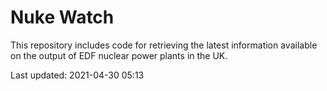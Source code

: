 # Nuke Watch

This repository includes code for retrieving the latest information available on the output of EDF nuclear power plants in the UK.

Last updated: 2021-04-30 05:13